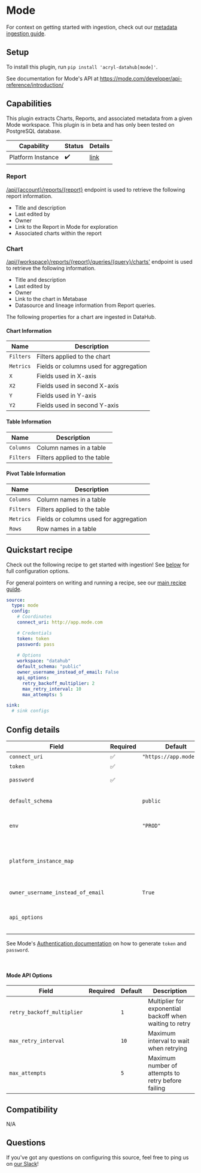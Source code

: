 # Mode

For context on getting started with ingestion, check out our [metadata ingestion guide](../README.md).

## Setup

To install this plugin, run `pip install 'acryl-datahub[mode]'`.

See documentation for Mode's API at https://mode.com/developer/api-reference/introduction/


## Capabilities

This plugin extracts Charts, Reports, and associated metadata from a given Mode workspace. This plugin is in beta and has only been tested
on PostgreSQL database.

| Capability | Status | Details | 
| -----------| ------ | ---- |
| Platform Instance | ✔️ | [link](../../docs/platform-instances.md) |

### Report

[/api/{account}/reports/{report}](https://mode.com/developer/api-reference/analytics/reports/) endpoint is used to
retrieve the following report information.

- Title and description
- Last edited by
- Owner
- Link to the Report in Mode for exploration
- Associated charts within the report

### Chart

[/api/{workspace}/reports/{report}/queries/{query}/charts'](https://mode.com/developer/api-reference/analytics/charts/#getChart) endpoint is used to
retrieve the following information.

- Title and description
- Last edited by
- Owner
- Link to the chart in Metabase
- Datasource and lineage information from Report queries.

The following properties for a chart are ingested in DataHub.

#### Chart Information
| Name      | Description                            |
|-----------|----------------------------------------|
| `Filters` | Filters applied to the chart           |
| `Metrics` | Fields or columns used for aggregation |
| `X`       | Fields used in X-axis                  |
| `X2`      | Fields used in second X-axis           |
| `Y`       | Fields used in Y-axis                  |
| `Y2`      | Fields used in second Y-axis           |


#### Table Information
| Name      | Description                  |
|-----------|------------------------------|
| `Columns` | Column names in a table      |
| `Filters` | Filters applied to the table |



#### Pivot Table Information
| Name      | Description                            |
|-----------|----------------------------------------|
| `Columns` | Column names in a table                |
| `Filters` | Filters applied to the table           |
| `Metrics` | Fields or columns used for aggregation |
| `Rows`    | Row names in a table                   |

## Quickstart recipe

Check out the following recipe to get started with ingestion! See [below](#config-details) for full configuration options.

For general pointers on writing and running a recipe, see our [main recipe guide](../README.md#recipes).

```yml
source:
  type: mode
  config:
    # Coordinates
    connect_uri: http://app.mode.com

    # Credentials
    token: token
    password: pass
    
    # Options
    workspace: "datahub"
    default_schema: "public"
    owner_username_instead_of_email: False
    api_options:
      retry_backoff_multiplier: 2
      max_retry_interval: 10
      max_attempts: 5

sink:
  # sink configs
```

## Config details

| Field                             | Required | Default                  | Description                                                                                       |
|-----------------------------------| -------- |--------------------------|---------------------------------------------------------------------------------------------------|
| `connect_uri`                     |    ✅    | `"https://app.mode.com"` | Mode host URL.                                                                                    |
| `token`                           |    ✅    |                          | Mode user token.                                                                                  |
| `password`                        |    ✅    |                          | Mode password for authentication.                                                                 |
| `default_schema`                  |          | `public`                 | Default schema to use when schema is not provided in an SQL query                                 |
| `env`                             |          | `"PROD"`                 | Environment to use in namespace when constructing URNs.                                           |
| `platform_instance_map` |     |     | Platform instance mapping to use when constructing URNs to data sources through lineage. e.g.`platform_instance_map: { "hive": "warehouse" }` |
| `owner_username_instead_of_email` |          | `True`                   | Use username for owner URN instead of Email                                                       |
| `api_options`                     |          |                          | Retry/Wait settings for Mode API to avoid "Too many Requests" error. See Mode API Options below   |

See Mode's [Authentication documentation](https://mode.com/developer/api-reference/authentication/) on how to generate `token` and `password`.

<br/>

#### Mode API Options
| Field                      | Required | Default | Description                                              |
|----------------------------|----------|---------|----------------------------------------------------------|
| `retry_backoff_multiplier` |          | `1`     | Multiplier for exponential backoff when waiting to retry |
| `max_retry_interval`       |          | `10`    | Maximum interval to wait when retrying                   |
| `max_attempts`             |          | `5`     | Maximum number of attempts to retry before failing       |


## Compatibility

N/A


## Questions

If you've got any questions on configuring this source, feel free to ping us on
[our Slack](https://slack.datahubproject.io/)!
